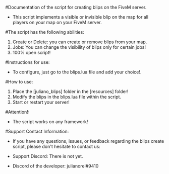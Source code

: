 #Documentation of the script for creating blips on the FiveM server.

- This script implements a visible or invisible blip on the map for all players on your map on your FiveM server. 

#The script has the following abilities:
1. Create or Delete: you can create or remove blips from your map.
2. Jobs: You can change the visibility of blips only for certain jobs!
3. 100% open script!

#Instructions for use:
- To configure, just go to the blips.lua file and add your choice!.

#How to use:
1. Place the [juliano_blips] folder in the [resources] folder!
2. Modify the blips in the blips.lua file within the script.
3. Start or restart your server!

#Attention!:
- The script works on any framework!

#Support Contact Information:

- If you have any questions, issues, or feedback regarding the blips create script, please don't hesitate to contact us:

 - Support Discord: There is not yet.
 - Discord of the developer: julianorei#9410
